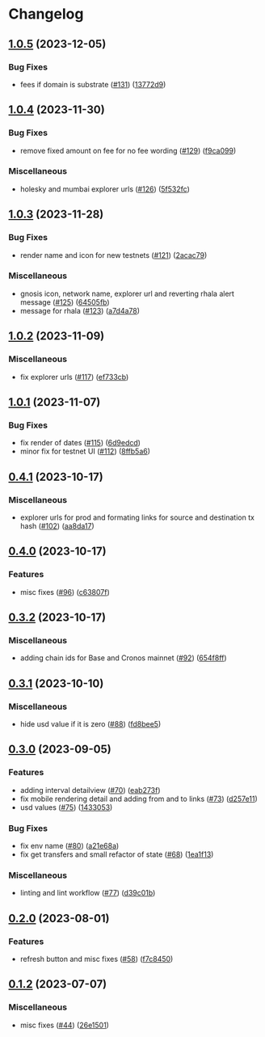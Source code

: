 # Changelog

## [1.0.5](https://github.com/sygmaprotocol/explorer-ui/compare/v1.0.4...v1.0.5) (2023-12-05)


### Bug Fixes

* fees if domain is substrate ([#131](https://github.com/sygmaprotocol/explorer-ui/issues/131)) ([13772d9](https://github.com/sygmaprotocol/explorer-ui/commit/13772d92b50314e6fcc809d21472bf529142aeaa))

## [1.0.4](https://github.com/sygmaprotocol/explorer-ui/compare/v1.0.3...v1.0.4) (2023-11-30)


### Bug Fixes

* remove fixed amount on fee for no fee wording ([#129](https://github.com/sygmaprotocol/explorer-ui/issues/129)) ([f9ca099](https://github.com/sygmaprotocol/explorer-ui/commit/f9ca0992b2debaa7eed4dbab21d205b88f37fd1c))


### Miscellaneous

* holesky and mumbai explorer urls ([#126](https://github.com/sygmaprotocol/explorer-ui/issues/126)) ([5f532fc](https://github.com/sygmaprotocol/explorer-ui/commit/5f532fcd61bb0ab7b23c07124b7daba36d854080))

## [1.0.3](https://github.com/sygmaprotocol/explorer-ui/compare/v1.0.2...v1.0.3) (2023-11-28)


### Bug Fixes

* render name and icon for new testnets ([#121](https://github.com/sygmaprotocol/explorer-ui/issues/121)) ([2acac79](https://github.com/sygmaprotocol/explorer-ui/commit/2acac7967ca1cb4ac92451a0e4ba942435532442))


### Miscellaneous

* gnosis icon, network name, explorer url and reverting rhala alert message ([#125](https://github.com/sygmaprotocol/explorer-ui/issues/125)) ([64505fb](https://github.com/sygmaprotocol/explorer-ui/commit/64505fb1c7b693eb89b34fe33d0a46732f913a38))
* message for rhala ([#123](https://github.com/sygmaprotocol/explorer-ui/issues/123)) ([a7d4a78](https://github.com/sygmaprotocol/explorer-ui/commit/a7d4a7849602017b8a1058080690bfa72196f08f))

## [1.0.2](https://github.com/sygmaprotocol/explorer-ui/compare/v1.0.1...v1.0.2) (2023-11-09)


### Miscellaneous

* fix explorer urls ([#117](https://github.com/sygmaprotocol/explorer-ui/issues/117)) ([ef733cb](https://github.com/sygmaprotocol/explorer-ui/commit/ef733cbc2020ee9a92f5658a2a448715a4684e2f))

## [1.0.1](https://github.com/sygmaprotocol/explorer-ui/compare/v1.0.0...v1.0.1) (2023-11-07)


### Bug Fixes

* fix render of dates ([#115](https://github.com/sygmaprotocol/explorer-ui/issues/115)) ([6d9edcd](https://github.com/sygmaprotocol/explorer-ui/commit/6d9edcdf63ac0bcec3cd01a17129c94d8173b9a6))
* minor fix for testnet UI ([#112](https://github.com/sygmaprotocol/explorer-ui/issues/112)) ([8ffb5a6](https://github.com/sygmaprotocol/explorer-ui/commit/8ffb5a63b35bf7105c8127e4efb1b3ffcef05f3c))

## [0.4.1](https://github.com/sygmaprotocol/explorer-ui/compare/v0.4.0...v0.4.1) (2023-10-17)


### Miscellaneous

* explorer urls for prod and formating links for source and destination tx hash ([#102](https://github.com/sygmaprotocol/explorer-ui/issues/102)) ([aa8da17](https://github.com/sygmaprotocol/explorer-ui/commit/aa8da17b76f88add3ad545744c884fafeb9ae645))

## [0.4.0](https://github.com/sygmaprotocol/explorer-ui/compare/v0.3.2...v0.4.0) (2023-10-17)


### Features

* misc fixes ([#96](https://github.com/sygmaprotocol/explorer-ui/issues/96)) ([c63807f](https://github.com/sygmaprotocol/explorer-ui/commit/c63807fd0af1779c4774f8c6b1228892a9844cc3))

## [0.3.2](https://github.com/sygmaprotocol/explorer-ui/compare/v0.3.1...v0.3.2) (2023-10-17)


### Miscellaneous

* adding chain ids for Base and Cronos mainnet ([#92](https://github.com/sygmaprotocol/explorer-ui/issues/92)) ([654f8ff](https://github.com/sygmaprotocol/explorer-ui/commit/654f8ff1bd7a86f2eafe88d652e15f67deb174b2))

## [0.3.1](https://github.com/sygmaprotocol/explorer-ui/compare/v0.3.0...v0.3.1) (2023-10-10)


### Miscellaneous

* hide usd value if it is zero ([#88](https://github.com/sygmaprotocol/explorer-ui/issues/88)) ([fd8bee5](https://github.com/sygmaprotocol/explorer-ui/commit/fd8bee57a7278983ec64d22f8f770167b74d87e3))

## [0.3.0](https://github.com/sygmaprotocol/explorer-ui/compare/v0.2.0...v0.3.0) (2023-09-05)


### Features

* adding interval detailview ([#70](https://github.com/sygmaprotocol/explorer-ui/issues/70)) ([eab273f](https://github.com/sygmaprotocol/explorer-ui/commit/eab273fb61f723722856b27565a150fb27fae11b))
* fix mobile rendering detail and adding from and to links ([#73](https://github.com/sygmaprotocol/explorer-ui/issues/73)) ([d257e11](https://github.com/sygmaprotocol/explorer-ui/commit/d257e11d13d25e57a266a3e2f0e8c3699aa89286))
* usd values ([#75](https://github.com/sygmaprotocol/explorer-ui/issues/75)) ([1433053](https://github.com/sygmaprotocol/explorer-ui/commit/143305342cecfef2d3e812fba2b4589877f046f4))


### Bug Fixes

* fix env name ([#80](https://github.com/sygmaprotocol/explorer-ui/issues/80)) ([a21e68a](https://github.com/sygmaprotocol/explorer-ui/commit/a21e68aaa9fb13299302e3483a4ce112e6eebede))
* fix get transfers and small refactor of state ([#68](https://github.com/sygmaprotocol/explorer-ui/issues/68)) ([1ea1f13](https://github.com/sygmaprotocol/explorer-ui/commit/1ea1f1333cd97d4b574609efc4571becae653418))


### Miscellaneous

* linting and lint workflow ([#77](https://github.com/sygmaprotocol/explorer-ui/issues/77)) ([d39c01b](https://github.com/sygmaprotocol/explorer-ui/commit/d39c01b473da3f39fe44a5087a8b66ff6eafbafd))

## [0.2.0](https://github.com/sygmaprotocol/explorer-ui/compare/v0.1.2...v0.2.0) (2023-08-01)


### Features

* refresh button and misc fixes ([#58](https://github.com/sygmaprotocol/explorer-ui/issues/58)) ([f7c8450](https://github.com/sygmaprotocol/explorer-ui/commit/f7c84507ce798ed2a8272ab6e3ef8f900c078dde))

## [0.1.2](https://github.com/sygmaprotocol/explorer-ui/compare/v0.1.1...v0.1.2) (2023-07-07)


### Miscellaneous

* misc fixes ([#44](https://github.com/sygmaprotocol/explorer-ui/issues/44)) ([26e1501](https://github.com/sygmaprotocol/explorer-ui/commit/26e150159c72d132119ebe21f10c440250930bfa))
